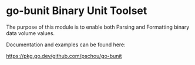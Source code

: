 # go-bunit Binary Unit Toolset

The purpose of this module is to enable both Parsing and Formatting binary data volume values.

Documentation and examples can be found here:

https://pkg.go.dev/github.com/pschou/go-bunit
